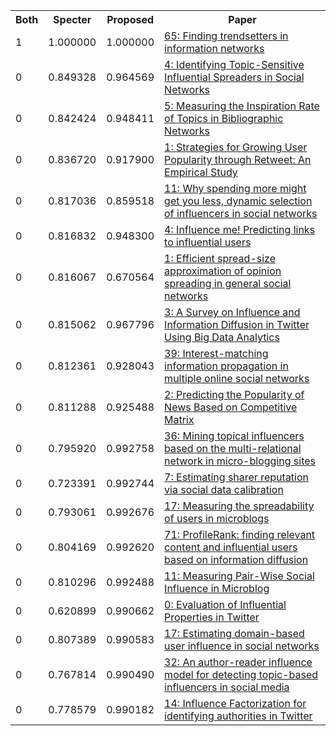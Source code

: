 <html><table><tr>
<th>Both</th>
<th>Specter</th>
<th>Proposed</th>
<th>Paper</th>
</tr>
<tr>
<td>1</td>
<td>1.000000</td>
<td>1.000000</td>
<td><a href="https://www.semanticscholar.org/paper/7585a64f873dd916c96367e29554d19f755d9192">65: Finding trendsetters in information networks</a></td>
</tr>
<tr>
<td>0</td>
<td>0.849328</td>
<td>0.964569</td>
<td><a href="https://www.semanticscholar.org/paper/3f5f27d2dd3a76a9f3dd2f34624cad68348cd6d7">4: Identifying Topic-Sensitive Influential Spreaders in Social Networks</a></td>
</tr>
<tr>
<td>0</td>
<td>0.842424</td>
<td>0.948411</td>
<td><a href="https://www.semanticscholar.org/paper/bdf0decc2a721f29e6a51d850719efbf65aac8ba">5: Measuring the Inspiration Rate of Topics in Bibliographic Networks</a></td>
</tr>
<tr>
<td>0</td>
<td>0.836720</td>
<td>0.917900</td>
<td><a href="https://www.semanticscholar.org/paper/1abc88b73465bd28403931752e025d7a37565e95">1: Strategies for Growing User Popularity through Retweet: An Empirical Study</a></td>
</tr>
<tr>
<td>0</td>
<td>0.817036</td>
<td>0.859518</td>
<td><a href="https://www.semanticscholar.org/paper/069b309bdb7ca8b9988bf9b09e50876f404d8463">11: Why spending more might get you less, dynamic selection of influencers in social networks</a></td>
</tr>
<tr>
<td>0</td>
<td>0.816832</td>
<td>0.948300</td>
<td><a href="https://www.semanticscholar.org/paper/986b825e5e13ea845749b52fb582e5daa38bc4a1">4: Influence me! Predicting links to influential users</a></td>
</tr>
<tr>
<td>0</td>
<td>0.816067</td>
<td>0.670564</td>
<td><a href="https://www.semanticscholar.org/paper/3ed679d7fc369fe8283ba98d10625009ad707596">1: Efficient spread-size approximation of opinion spreading in general social networks</a></td>
</tr>
<tr>
<td>0</td>
<td>0.815062</td>
<td>0.967796</td>
<td><a href="https://www.semanticscholar.org/paper/0e7a1f09a3c44606963259ce3bf63d5a1327924a">3: A Survey on Influence and Information Diffusion in Twitter Using Big Data Analytics</a></td>
</tr>
<tr>
<td>0</td>
<td>0.812361</td>
<td>0.928043</td>
<td><a href="https://www.semanticscholar.org/paper/48d56847893c7fbf8d7ecc91192050e903ab1258">39: Interest-matching information propagation in multiple online social networks</a></td>
</tr>
<tr>
<td>0</td>
<td>0.811288</td>
<td>0.925488</td>
<td><a href="https://www.semanticscholar.org/paper/0a14b970373c8c8b239d3a8be4219fe7c3d8cd73">2: Predicting the Popularity of News Based on Competitive Matrix</a></td>
</tr>
<tr>
<td>0</td>
<td>0.795920</td>
<td>0.992758</td>
<td><a href="https://www.semanticscholar.org/paper/ab017cd4198c3a5f79deddae5632a724815ebaca">36: Mining topical influencers based on the multi-relational network in micro-blogging sites</a></td>
</tr>
<tr>
<td>0</td>
<td>0.723391</td>
<td>0.992744</td>
<td><a href="https://www.semanticscholar.org/paper/45452869985cd0108ed28c6f40ba2faa97d96518">7: Estimating sharer reputation via social data calibration</a></td>
</tr>
<tr>
<td>0</td>
<td>0.793061</td>
<td>0.992676</td>
<td><a href="https://www.semanticscholar.org/paper/1a8b37eb6314302975313f48e16d9cca220c5b00">17: Measuring the spreadability of users in microblogs</a></td>
</tr>
<tr>
<td>0</td>
<td>0.804169</td>
<td>0.992620</td>
<td><a href="https://www.semanticscholar.org/paper/bcfed4b734485228840146326b6852316e2f8bb6">71: ProfileRank: finding relevant content and influential users based on information diffusion</a></td>
</tr>
<tr>
<td>0</td>
<td>0.810296</td>
<td>0.992488</td>
<td><a href="https://www.semanticscholar.org/paper/d6445a78c6cdcca71b8f433c6a6ae327a7c21dd1">11: Measuring Pair-Wise Social Influence in Microblog</a></td>
</tr>
<tr>
<td>0</td>
<td>0.620899</td>
<td>0.990662</td>
<td><a href="https://www.semanticscholar.org/paper/634dd23a7ba74e3d282b2596f9e593def331424e">0: Evaluation of Influential Properties in Twitter</a></td>
</tr>
<tr>
<td>0</td>
<td>0.807389</td>
<td>0.990583</td>
<td><a href="https://www.semanticscholar.org/paper/7e2f0b0c9d4996e222a081d97ab762017402c68f">17: Estimating domain-based user influence in social networks</a></td>
</tr>
<tr>
<td>0</td>
<td>0.767814</td>
<td>0.990490</td>
<td><a href="https://www.semanticscholar.org/paper/4a7f894c6cff804c086f4bae7f2f111e9fd51cef">32: An author-reader influence model for detecting topic-based influencers in social media</a></td>
</tr>
<tr>
<td>0</td>
<td>0.778579</td>
<td>0.990182</td>
<td><a href="https://www.semanticscholar.org/paper/83f2a6c9a3591e5d57f875853eae387c8c1df86f">14: Influence Factorization for identifying authorities in Twitter</a></td>
</tr>
</table></html>
